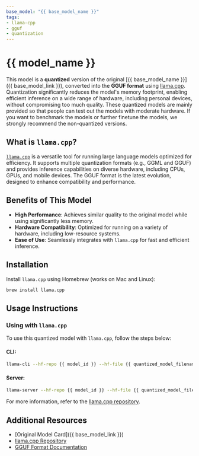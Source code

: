 ```yaml
---
base_model: "{{ base_model_name }}"
tags:
- llama-cpp
- gguf
- quantization
---
```


# {{ model_name }}
This model is a **quantized** version of the original [{{ base_model_name }}]({{ base_model_link }}), converted into the **GGUF format** using [llama.cpp](https://github.com/ggerganov/llama.cpp). Quantization significantly reduces the model's memory footprint, enabling efficient inference on a wide range of hardware, including personal devices, without compromising too much quality. These quantized models are mainly provided so that people can test out the models with moderate hardware. If you want to benchmark the models or further finetune the models, we strongly recommend the non-quantized versions. 

## What is `llama.cpp`?
[`llama.cpp`](https://github.com/ggerganov/llama.cpp) is a versatile tool for running large language models optimized for efficiency. It supports multiple quantization formats (e.g., GGML and GGUF) and provides inference capabilities on diverse hardware, including CPUs, GPUs, and mobile devices. The GGUF format is the latest evolution, designed to enhance compatibility and performance.

## Benefits of This Model
- **High Performance**: Achieves similar quality to the original model while using significantly less memory.
- **Hardware Compatibility**: Optimized for running on a variety of hardware, including low-resource systems.
- **Ease of Use**: Seamlessly integrates with `llama.cpp` for fast and efficient inference.

## Installation
Install `llama.cpp` using Homebrew (works on Mac and Linux):

```bash
brew install llama.cpp
```

## Usage Instructions

### Using with `llama.cpp`
To use this quantized model with `llama.cpp`, follow the steps below:

#### CLI:
```bash
llama-cli --hf-repo {{ model_id }} --hf-file {{ quantized_model_filename }} -p "Your prompt here"
```

#### Server:
```bash
llama-server --hf-repo {{ model_id }} --hf-file {{ quantized_model_filename }} -c 2048
```

For more information, refer to the [llama.cpp repository](https://github.com/ggerganov/llama.cpp).

## Additional Resources
- [Original Model Card]({{ base_model_link }})
- [llama.cpp Repository](https://github.com/ggerganov/llama.cpp)
- [GGUF Format Documentation](https://huggingface.co/docs/transformers/main/en/model_doc/llama)
